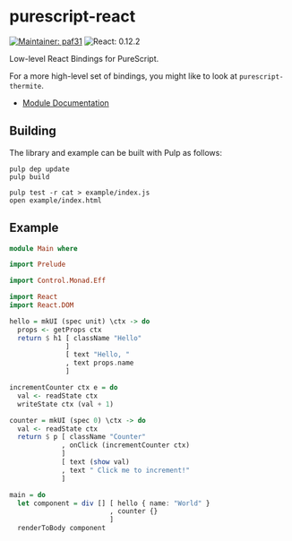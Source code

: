 purescript-react
================

[![Maintainer: paf31](https://img.shields.io/badge/maintainer-paf31-lightgrey.svg)](http://github.com/paf31) ![React: 0.12.2](https://img.shields.io/badge/react-0.12.2-lightgrey.svg)

Low-level React Bindings for PureScript.

For a more high-level set of bindings, you might like to look at `purescript-thermite`.

- [Module Documentation](docs/)

## Building

The library and example can be built with Pulp as follows:

    pulp dep update
    pulp build

    pulp test -r cat > example/index.js
    open example/index.html

## Example

```purescript
module Main where

import Prelude

import Control.Monad.Eff

import React
import React.DOM

hello = mkUI (spec unit) \ctx -> do
  props <- getProps ctx
  return $ h1 [ className "Hello"
              ] 
              [ text "Hello, "
              , text props.name
              ]

incrementCounter ctx e = do
  val <- readState ctx
  writeState ctx (val + 1)

counter = mkUI (spec 0) \ctx -> do
  val <- readState ctx
  return $ p [ className "Counter"
             , onClick (incrementCounter ctx)
             ] 
             [ text (show val)
             , text " Click me to increment!"
             ]

main = do
  let component = div [] [ hello { name: "World" }
                         , counter {}
                         ]
  renderToBody component
```
